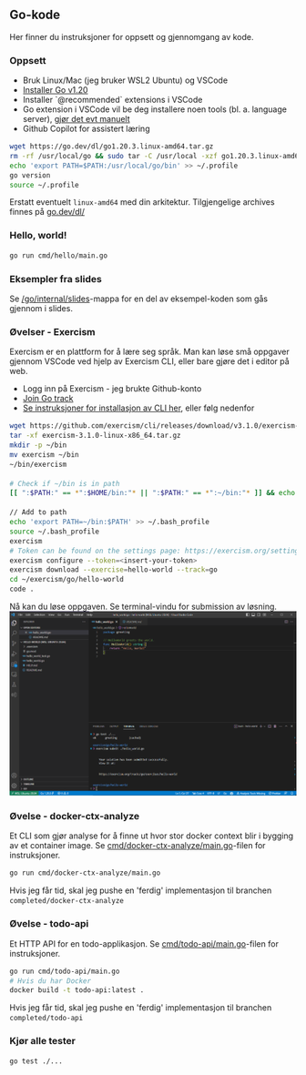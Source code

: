 ## Go-kode

Her finner du instruksjoner for oppsett og gjennomgang av kode.

### Oppsett

<ul>
	<li>Bruk Linux/Mac (jeg bruker WSL2 Ubuntu) og VSCode</li>
	<li><a href="https://go.dev/doc/install" target="_blank">Installer Go v1.20</a></li>
	<li>Installer `@recommended` extensions i VSCode</li>
	<li>
		Go extension i VSCode vil be deg installere noen tools (bl. a. language server), 
		<a href="https://github.com/golang/vscode-go/blob/master/docs/tools.md" target="_blank">gjør det evt manuelt</a>
	</li>
	<li>Github Copilot for assistert læring</li>
</ul>

```bash
wget https://go.dev/dl/go1.20.3.linux-amd64.tar.gz
rm -rf /usr/local/go && sudo tar -C /usr/local -xzf go1.20.3.linux-amd64.tar.gz
echo 'export PATH=$PATH:/usr/local/go/bin' >> ~/.profile
go version
source ~/.profile
```

Erstatt eventuelt `linux-amd64` med din arkitektur. Tilgjengelige archives finnes på [go.dev/dl/](https://go.dev/dl/)

### Hello, world!

```bash
go run cmd/hello/main.go
```

### Eksempler fra slides

Se [/go/internal/slides](/go/internal/slides)-mappa for en del av eksempel-koden som gås gjennom i slides.

### Øvelser - Exercism

Exercism er en plattform for å lære seg språk. 
Man kan løse små oppgaver gjennom VSCode ved hjelp av Exercism CLI,
eller bare gjøre det i editor på web.

* Logg inn på Exercism - jeg brukte Github-konto
* [Join Go track](https://exercism.org/tracks/go) 
* [Se instruksjoner for installasjon av CLI her](https://exercism.org/cli-walkthrough), eller følg nedenfor

```bash
wget https://github.com/exercism/cli/releases/download/v3.1.0/exercism-3.1.0-linux-x86_64.tar.gz
tar -xf exercism-3.1.0-linux-x86_64.tar.gz
mkdir -p ~/bin
mv exercism ~/bin
~/bin/exercism

# Check if ~/bin is in path
[[ ":$PATH:" == *":$HOME/bin:"* || ":$PATH:" == *":~/bin:"* ]] && echo "~/bin is in PATH" || echo "~/bin is not in PATH"

// Add to path
echo 'export PATH=~/bin:$PATH' >> ~/.bash_profile
source ~/.bash_profile
exercism
# Token can be found on the settings page: https://exercism.org/settings/api_cli
exercism configure --token=<insert-your-token>
exercism download --exercise=hello-world --track=go
cd ~/exercism/go/hello-world
code .
```

Nå kan du løse oppgaven. Se terminal-vindu for submission av løsning.
![Exercism og VSCode](/slides/public/exercism-helloworld.png)

### Øvelse - docker-ctx-analyze

Et CLI som gjør analyse for å finne ut hvor stor docker context blir i bygging av et container image.
Se [cmd/docker-ctx-analyze/main.go](/go/cmd/docker-ctx-analyze/main.go)-filen for instruksjoner.

```bash
go run cmd/docker-ctx-analyze/main.go
```

Hvis jeg får tid, skal jeg pushe en 'ferdig' implementasjon til branchen `completed/docker-ctx-analyze`

### Øvelse - todo-api

Et HTTP API for en todo-applikasjon.
Se [cmd/todo-api/main.go](/go/cmd/todo-api/main.go)-filen for instruksjoner.

```bash
go run cmd/todo-api/main.go
# Hvis du har Docker
docker build -t todo-api:latest .
```

Hvis jeg får tid, skal jeg pushe en 'ferdig' implementasjon til branchen `completed/todo-api`

### Kjør alle tester

```bash
go test ./...
```

